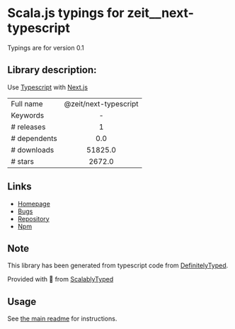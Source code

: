 
# Scala.js typings for zeit__next-typescript

Typings are for version 0.1

## Library description:
Use [Typescript](https://www.typescriptlang.org/) with [Next.js](https://github.com/zeit/next.js)

|                    |                 |
| ------------------ | :-------------: |
| Full name          | @zeit/next-typescript |
| Keywords           | - |
| # releases         | 1 |
| # dependents       | 0.0 |
| # downloads        | 51825.0 |
| # stars            | 2672.0 |

## Links
- [Homepage](https://github.com/zeit/next-plugins#readme)
- [Bugs](https://github.com/zeit/next-plugins/issues)
- [Repository](https://github.com/zeit/next-plugins)
- [Npm](https://www.npmjs.com/package/%40zeit%2Fnext-typescript)
    


## Note
This library has been generated from typescript code from [DefinitelyTyped](https://definitelytyped.org).

Provided with :purple_heart: from [ScalablyTyped](https://github.com/oyvindberg/ScalablyTyped)

## Usage
See [the main readme](../../readme.md) for instructions.


